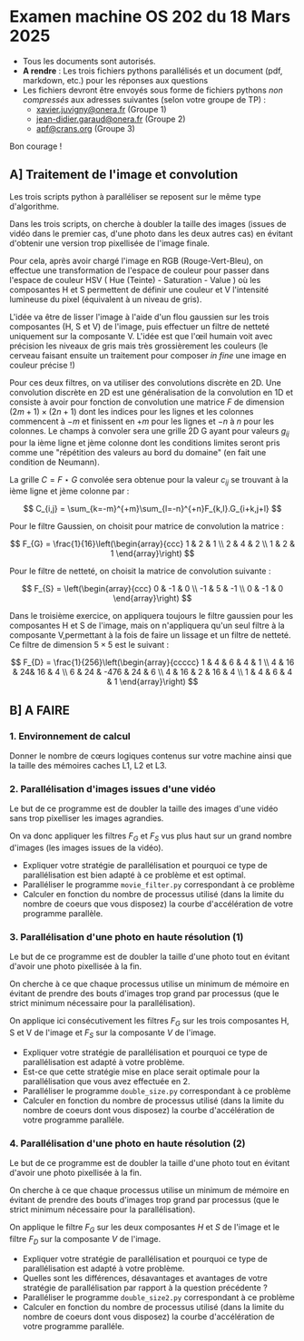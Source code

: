 # Examen machine OS 202 du 18 Mars 2025

- Tous les documents sont autorisés.
- **A rendre** : Les trois fichiers pythons parallélisés et un document (pdf, markdown, etc.) pour les réponses aux questions
- Les fichiers devront être envoyés sous forme de fichiers pythons *non compressés* aux adresses suivantes (selon votre groupe de TP) :
  - xavier.juvigny@onera.fr (Groupe 1)
  - jean-didier.garaud@onera.fr (Groupe 2)
  - apf@crans.org (Groupe 3)


Bon courage !

## A] Traitement de l'image et convolution

Les trois scripts python à paralléliser se reposent sur le même type d'algorithme.

Dans les trois scripts, on cherche à doubler la taille des images (issues de vidéo dans le premier cas, d'une photo dans les deux autres cas) en évitant d'obtenir une version trop pixellisée de l'image finale.

Pour cela, après avoir chargé l'image en RGB (Rouge-Vert-Bleu), on effectue une transformation de l'espace de couleur pour passer dans l'espace de couleur HSV ( Hue (Teinte) - Saturation - Value ) où les composantes H et S permettent de définir une couleur et V l'intensité
lumineuse du pixel (équivalent à un niveau de gris).

L'idée va être de lisser l'image à l'aide d'un flou gaussien sur les trois composantes (H, S et V) de l'image, puis effectuer un filtre de
netteté uniquement sur la composante V. L'idée est que l'œil humain voit avec précision les niveaux de gris mais très grossièrement les couleurs (le cerveau faisant ensuite un traitement pour composer *in fine* une image en couleur précise !)

Pour ces deux filtres, on va utiliser des convolutions discrète en 2D. Une convolution discrète en 2D est une généralisation de la convolution
en 1D et consiste à avoir pour fonction de convolution une matrice $F$ de dimension $(2m+1)\times (2n+1)$ dont les indices pour les lignes et les colonnes commencent à $-m$ et finissent en $+m$ pour les lignes et $-n$ à $n$ pour les colonnes. Le champs à convoler sera une grille 2D G ayant pour valeurs $g_{ij}$ pour la ième ligne et jème colonne dont les conditions limites seront pris comme une "répétition des valeurs au bord du domaine" (en fait une condition de Neumann).

La grille $C = F\star G$ convolée sera obtenue pour la valeur $c_{ij}$ se trouvant à la ième ligne et jème colonne par :

$$
C_{i,j} = \sum_{k=-m}^{+m}\sum_{l=-n}^{+n}F_{k,l}.G_{i+k,j+l}
$$

Pour le filtre Gaussien, on choisit pour matrice de convolution la matrice :

$$
F_{G} = \frac{1}{16}\left(\begin{array}{ccc}
1 & 2 & 1 \\
2 & 4 & 2 \\
1 & 2 & 1
\end{array}\right)
$$

Pour le filtre de netteté, on choisit la matrice de convolution suivante :

$$
F_{S} = \left(\begin{array}{ccc}
 0 & -1 &  0 \\
-1 & 5  & -1 \\
 0 & -1 &  0 \end{array}\right)
$$

Dans le troisième exercice, on appliquera toujours le filtre gaussien pour les composantes H et S de l'image, mais on n'appliquera qu'un seul filtre à la composante V,permettant à la fois de faire un lissage et un filtre de netteté. Ce filtre de dimension $5\times 5$ est le suivant :

$$
F_{D} = \frac{1}{256}\left(\begin{array}{ccccc}
1 &  4 & 6 &  4 &  1 \\
4 & 16 & 24& 16 &  4 \\
6 & 24 & -476 & 24 & 6 \\
4 & 16 & 2    & 16 & 4 \\
1 &  4 & 6 & 4 & 1
\end{array}\right)
$$

## B] A FAIRE

### 1. Environnement de calcul

Donner le nombre de cœurs logiques contenus sur votre machine ainsi que la taille des mémoires caches L1, L2 et L3.

### 2. Parallélisation d'images issues d'une vidéo

Le but de ce programme est de doubler la taille des images d'une vidéo sans trop pixelliser les images agrandies.

On va donc appliquer les filtres $F_{G}$ et $F_{S}$ vus plus haut sur un grand nombre d'images (les images issues de la vidéo). 

- Expliquer votre stratégie de parallélisation et pourquoi ce type de parallélisation est bien adapté à ce problème et est optimal.
- Paralléliser le programme `movie_filter.py` correspondant à ce problème
- Calculer en fonction du nombre de processus utilisé (dans la limite du nombre de coeurs que vous disposez) la courbe d'accélération de votre programme parallèle.

### 3. Parallélisation d'une photo en haute résolution (1)

Le but de ce programme est de doubler la taille d'une photo tout en évitant d'avoir une photo pixellisée à la fin.

On cherche à ce que chaque processus utilise un minimum de mémoire en évitant de prendre des bouts d'images trop grand par processus (que le strict minimum nécessaire pour la parallélisation).

On applique ici consécutivement les filtres $F_{G}$ sur les trois composantes H, S et V de l'image et $F_{S}$ sur la composante $V$ de l'image.

- Expliquer votre stratégie de parallélisation et pourquoi ce type de parallélisation est adapté à votre problème.
- Est-ce que cette stratégie mise en place serait optimale pour la parallélisation que vous avez effectuée en 2.
- Paralléliser le programme `double_size.py` correspondant à ce problème
- Calculer en fonction du nombre de processus utilisé (dans la limite du nombre de coeurs dont vous disposez) la courbe d'accélération de votre programme paralléle.

### 4. Parallélisation d'une photo en haute résolution (2)

Le but de ce programme est de doubler la taille d'une photo tout en évitant d'avoir une photo pixellisée à la fin.

On cherche à ce que chaque processus utilise un minimum de mémoire en évitant de prendre des bouts d'images trop grand par processus (que le strict minimum nécessaire pour la parallélisation).

On applique le filtre $F_{G}$ sur les deux composantes $H$ et $S$ de l'image et le filtre $F_{D}$ sur la composante $V$ de l'image.

- Expliquer votre stratégie de parallélisation et pourquoi ce type de parallélisation est adapté à votre problème.
- Quelles sont les différences, désavantages et avantages de votre stratégie de parallélisation par rapport à la question précédente ?
- Paralléliser le programme `double_size2.py` correspondant à ce problème
- Calculer en fonction du nombre de processus utilisé (dans la limite du nombre de coeurs dont vous disposez) la courbe d'accélération de votre programme paralléle.
